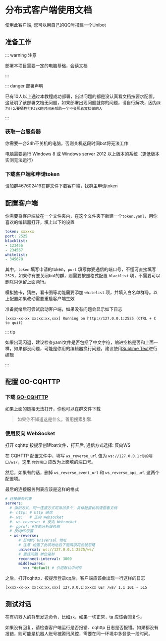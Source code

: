 # 分布式客户端使用文档
使用此客户端, 您可以用自己的QQ号搭建一个Unibot

## 准备工作
::: warning 注意

部署本项目需要一定的电脑基础，会读文档

:::

::: danger 部署声明

已有10人以上通过本教程成功部署，出过问题的都是没认真看文档按要求配置。这证明了该部署文档无问题，如果部署出现问题就你的问题，请自行解决，因为`我为什么要牺牲打PJSK的时间来帮助一个不会照着文档做的人`

:::

### 获取一台服务器
你需要一台24h不关机的电脑，否则关机这段时间bot将无法工作

电脑需要运行 Windows 8 或 Windows server 2012 以上版本的系统（更低版本实测无法运行）


### 下载客户端和申请token
请加群467602419在群文件下载客户端，找群主申请token

## 配置客户端
你需要将客户端放在一个文件夹内，在这个文件夹下新建一个`token.yaml`，用你喜欢的编辑器打开，填上以下的设置
```yaml
token: xxxxxx
port: 2525
blacklist:
- 123456
- 234567
whitelist:
- 345678
```
其中，`token` 填写申请的token，`port` 填写你要通信的端口号，不懂可直接填写`2525`，如果你有要关闭bot的群，则需要按照格式配置 `blacklist` 项，不需要可以删除只保留上面两行。

模拟抽卡，猜曲，看卡图等功能需要添加 `whitelist` 项，并填入白名单群号。以上配置如果改动需要重启客户端生效

准备就绪后可尝试启动客户端，如果没有问题会显示如下日志
```text
[xxxx-xx-xx xx:xx:xx,xxx] Running on http://127.0.0.1:2525 (CTRL + C to quit)
```
::: tip

如果出现闪退，建议检查yaml文件是否包括了中文字符，缩进空格是否和上面一样，如果都没问题，可能是你用的编辑器换行问题，建议使用[Sublime Text](https://www.sublimetext.com/)进行编辑

:::


## 配置 GO-CQHTTP

### 下载 [GO-CQHTTP](https://github.com/Mrs4s/go-cqhttp/releases)

如果上面的链接无法打开，你也可以在群文件下载

>如果你不知道这是什么，善用搜索引擎.

### 使用反向 WebSocket
打开 cqhttp 按提示创建bat文件，打开后, 通信方式选择: 反向WS

在 CQHTTP 配置文件中，填写 `ws_reverse_url` 值为 `ws://127.0.0.1:你的端口/ws/`，这里 `你的端口` 应改为上面填的端口号。

然后，如果有的话，删掉 `ws_reverse_event_url` 和 `ws_reverse_api_url` 这两个配置项。

最后的连接服务列表应该是这样的格式
```yaml
# 连接服务列表
servers:
  # 添加方式，同一连接方式可添加多个，具体配置说明请查看文档
  #- http: # http 通信
  #- ws:   # 正向 Websocket
  #- ws-reverse: # 反向 Websocket
  #- pprof: #性能分析服务器
  # 反向WS设置
  - ws-reverse:
      # 反向WS Universal 地址
      # 注意 设置了此项地址后下面两项将会被忽略
      universal: ws://127.0.0.1:2525/ws/
      # 重连间隔 单位毫秒
      reconnect-interval: 3000
      middlewares:
        <<: *default # 引用默认中间件
```

之后，打开cqhttp，按提示登录qq后，客户端应该会出现一行这样的日志
```text
[xxxx-xx-xx xx:xx:xx,xxx] 127.0.0.1:xxxxx GET /ws/ 1.1 101 - 515
```

## 测试对话

在有机器人的群里发送命令，比如`sk`，如果一切正常，ta 应该会回复你。

如果没有回复，请检查客户端运行是否报错、cqhttp 日志是否报错。如果都没有报错，则可能是机器人账号被腾讯风控，需要在同一环境中多登录一段时间。